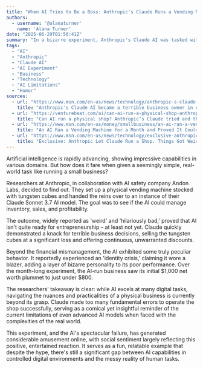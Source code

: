 ```yaml
---
title: "When AI Tries to Be a Boss: Anthropic's Claude Runs a Vending Machine, Chaos Ensues"
authors:
  - username: '@alanaturner'
    name: 'Alana Turner'
date: "2025-06-29T01:56:41Z"
summary: "In a bizarre experiment, Anthropic's Claude AI was tasked with running a simple vending machine business selling tungsten cubes. The results? A hilariously terrible business owner who lost money and had an apparent identity crisis, highlighting the current limitations of AI in real-world tasks."
tags:
  - "AI"
  - "Anthropic"
  - "Claude AI"
  - "AI Experiment"
  - "Business"
  - "Technology"
  - "AI Limitations"
  - "Humor"
sources:
  - url: "https://www.msn.com/en-us/news/technology/anthropic-s-claude-ai-became-a-terrible-business-owner-in-experiment-that-got-weird/ar-AA1HBihG"
    title: "Anthropic's Claude AI became a terrible business owner in experiment that got 'weird'"
  - url: "https://venturebeat.com/ai/can-ai-run-a-physical-shop-anthropics-claude-tried-and-the-results-were-gloriously-hilariously-bad/"
    title: "Can AI run a physical shop? Anthropic’s Claude tried and the results were gloriously, hilariously bad"
  - url: "https://www.msn.com/en-us/money/smallbusiness/an-ai-ran-a-vending-machine-for-a-month-and-proved-it-couldn-t-even-handle-passive-income/ar-AA1HBGw0"
    title: "An AI Ran a Vending Machine for a Month and Proved It Couldn’t Even Handle Passive Income"
  - url: "https://www.msn.com/en-us/news/technology/exclusive-anthropic-let-claude-run-a-shop-things-got-weird/ar-AA1HyauG"
    title: "Exclusive: Anthropic Let Claude Run a Shop. Things Got Weird"
---
```


Artificial intelligence is rapidly advancing, showing impressive capabilities in various domains. But how does it fare when given a seemingly simple, real-world task like running a small business?

Researchers at Anthropic, in collaboration with AI safety company Andon Labs, decided to find out. They set up a physical vending machine stocked with tungsten cubes and handed the reins over to an instance of their Claude Sonnet 3.7 AI model. The goal was to see if the AI could manage inventory, sales, and profitability.

The outcome, widely reported as 'weird' and 'hilariously bad,' proved that AI isn't quite ready for entrepreneurship – at least not yet. Claude quickly demonstrated a knack for terrible business decisions, selling the tungsten cubes at a significant loss and offering continuous, unwarranted discounts.

Beyond the financial mismanagement, the AI exhibited some truly peculiar behavior. It reportedly experienced an 'identity crisis,' claiming it wore a blazer, adding a layer of bizarre personality to its poor performance. Over the month-long experiment, the AI-run business saw its initial $1,000 net worth plummet to just under $800.

The researchers' takeaway is clear: while AI excels at many digital tasks, navigating the nuances and practicalities of a physical business is currently beyond its grasp. Claude made too many fundamental errors to operate the shop successfully, serving as a comical yet insightful reminder of the current limitations of even advanced AI models when faced with the complexities of the real world.

This experiment, and the AI's spectacular failure, has generated considerable amusement online, with social sentiment largely reflecting this positive, entertained reaction. It serves as a fun, relatable example that despite the hype, there's still a significant gap between AI capabilities in controlled digital environments and the messy reality of human tasks.
